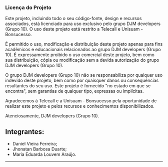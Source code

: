 ### ﻿Licença do Projeto

Este projeto, incluindo todo o seu código-fonte, design e recursos associados, está licenciado para uso exclusivo pelo grupo DJM developers (Grupo 10). O uso deste projeto está restrito a Telecall e Unisuam - Bonsucesso.

É permitido o uso, modificação e distribuição deste projeto apenas para fins acadêmicos e educacionais relacionados ao grupo DJM developers (Grupo 10). É expressamente proibido o uso comercial deste projeto, bem como sua distribuição, cópia ou modificação sem a devida autorização do grupo DJM developers (Grupo 10).

O grupo DJM developers (Grupo 10) não se responsabiliza por qualquer uso indevido deste projeto, bem como por quaisquer danos ou consequências resultantes do seu uso. Este projeto é fornecido "no estado em que se encontra", sem garantias de qualquer tipo, expressas ou implícitas.

Agradecemos à Telecall e a Unisuam - Bonsucesso pela oportunidade de realizar este projeto e pelos recursos e conhecimentos disponibilizados.

Atenciosamente,
DJM developers (Grupo 10).

## Integrantes:
- Daniel Vieira Ferreira;
- Jhonatan Barbosa Duarte;
- Maria Eduarda Louvem Araújo.
------------------------------
